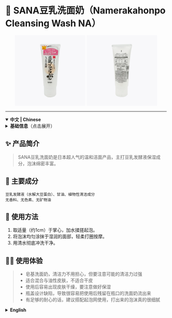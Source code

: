 

# 🧴 SANA豆乳洗面奶（Namerakahonpo Cleansing Wash NA）

<div align="center">
  <img src="../../assets/skincare/img/SANA_01.webp" alt="SANA豆乳洗面奶正面" width="220" />
  <img src="../../assets/skincare/img/SANA_02.webp" alt="SANA豆乳洗面奶背面" width="220" />
</div>

---

<details open>
<summary><strong>中文 | Chinese</strong></summary>

<details>
<summary><strong>基础信息</strong>（点击展开）</summary>

| 品牌   | 产地     | 规格  |
| ------ | -------- | ----- |
| SANA（莎娜） | 日本、中国 | 150g  |

</details>

## ✨ 产品简介
> SANA豆乳洗面奶是日本超人气的温和洁面产品，主打豆乳发酵液保湿成分，泡沫绵密丰富。

## 🧾 主要成分
```
豆乳发酵液（水解大豆蛋白）、甘油、植物性清洁成分
无香料、无色素、无矿物油
```
## 📝 使用方法
1. 取适量（约1cm）于掌心，加水揉搓起泡。
2. 将泡沫均匀涂抹于湿润的面部，轻柔打圈按摩。
3. 用清水彻底冲洗干净。

## 🧑‍💻 使用体验
> - 皂基洗面奶，清洁力不用担心，但要注意可能的清洁力过强
> - 适合混合与油性皮肤，不适合干皮
> - 使用后容易出现皮肤干燥，要注意做好保湿
> - 瓶盖设计缺陷，导致很容易把使用后残留在瓶口的洗面奶流出来
> - 有足够的耐心的话，建议搭配起泡网使用，打出来的泡沫真的很细腻

</details>

<details>
<summary><strong>English</strong></summary>

<details>
<summary><strong>Basic Info</strong> (click to expand)</summary>

| Brand | Origin      | Net Weight |
| ----- | ----------- | ---------- |
| SANA  | Japan/China | 150g       |

</details>

## ✨ Product Introduction
> SANA Soy Milk Cleansing Wash is a super popular gentle cleanser from Japan, featuring soy milk ferment extract for hydration and a dense, rich foam.

## 🧾 Key Ingredients
```
Soy milk ferment extract (hydrolyzed soy protein), glycerin, plant-based cleansing agents
No fragrance, no colorants, no mineral oil
```
## 📝 How to Use
1. Squeeze about 1cm onto your palm, add water and lather up.
2. Apply the foam evenly to your wet face and gently massage in circles.
3. Rinse thoroughly with water.

## 🧑‍💻 User Experience
> - Soap-based cleanser, so cleansing power is strong—be aware it may be too much for some
> - Best for combination and oily skin, not suitable for dry skin
> - May cause dryness after use, so be sure to moisturize well
> - The cap design is flawed, so leftover cleanser tends to leak from the opening
> - If you have patience, use a foaming net—the foam you get is super fine and dense!

</details>


